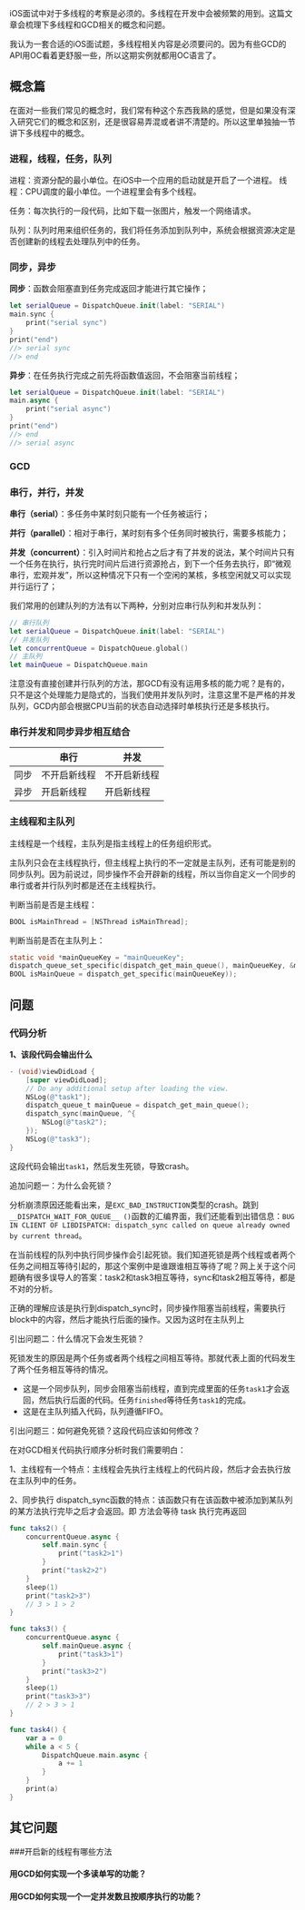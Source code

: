iOS面试中对于多线程的考察是必须的。多线程在开发中会被频繁的用到。这篇文章会梳理下多线程和GCD相关的概念和问题。

我认为一套合适的iOS面试题，多线程相关内容是必须要问的。因为有些GCD的API用OC看着更舒服一些，所以这期实例就都用OC语言了。



## 概念篇

在面对一些我们常见的概念时，我们常有种这个东西我熟的感觉，但是如果没有深入研究它们的概念和区别，还是很容易弄混或者讲不清楚的。所以这里单独抽一节讲下多线程中的概念。

### 进程，线程，任务，队列

进程：资源分配的最小单位。在iOS中一个应用的启动就是开启了一个进程。
线程：CPU调度的最小单位。一个进程里会有多个线程。

任务：每次执行的一段代码，比如下载一张图片，触发一个网络请求。

队列：队列时用来组织任务的，我们将任务添加到队列中，系统会根据资源决定是否创建新的线程去处理队列中的任务。

### 同步，异步

 **同步**：函数会阻塞直到任务完成返回才能进行其它操作；

```swift
let serialQueue = DispatchQueue.init(label: "SERIAL")
main.sync {
    print("serial sync")
}
print("end")
//> serial sync
//> end
```

 **异步**：在任务执行完成之前先将函数值返回，不会阻塞当前线程；

```swift
let serialQueue = DispatchQueue.init(label: "SERIAL")
main.async {
    print("serial async")
}
print("end")
//> end
//> serial async
```

### GCD



### 串行，并行，并发

**串行（serial）**：多任务中某时刻只能有一个任务被运行；

**并行（parallel）**：相对于串行，某时刻有多个任务同时被执行，需要多核能力；

**并发（concurrent）**：引入时间片和抢占之后才有了并发的说法，某个时间片只有一个任务在执行，执行完时间片后进行资源抢占，到下一个任务去执行，即“微观串行，宏观并发”，所以这种情况下只有一个空闲的某核，多核空闲就又可以实现并行运行了；

我们常用的创建队列的方法有以下两种，分别对应串行队列和并发队列：

```swift
// 串行队列
let serialQueue = DispatchQueue.init(label: "SERIAL")
// 并发队列
let concurrentQueue = DispatchQueue.global()
// 主队列
let mainQueue = DispatchQueue.main
```

注意没有直接创建并行队列的方法，那GCD有没有运用多核的能力呢？是有的，只不是这个处理能力是隐式的，当我们使用并发队列时，注意这里不是严格的并发队列，GCD内部会根据CPU当前的状态自动选择时单核执行还是多核执行。



### 串行并发和同步异步相互结合

|      | 串行         | 并发         |
| ---- | ------------ | ------------ |
| 同步 | 不开启新线程 | 不开启新线程 |
| 异步 | 开启新线程   | 开启新线程   |



### 主线程和主队列

主线程是一个线程，主队列是指主线程上的任务组织形式。

主队列只会在主线程执行，但主线程上执行的不一定就是主队列，还有可能是别的同步队列。因为前说过，同步操作不会开辟新的线程，所以当你自定义一个同步的串行或者并行队列时都是还在主线程执行。

判断当前是否是主线程：

```objective-c
BOOL isMainThread = [NSThread isMainThread];
```

判断当前是否在主队列上：

```objective-c
static void *mainQueueKey = "mainQueueKey";
dispatch_queue_set_specific(dispatch_get_main_queue(), mainQueueKey, &mainQueueKey, NULL);
BOOL isMainQueue = dispatch_get_specific(mainQueueKey));
```

## 问题

### 代码分析

**1、该段代码会输出什么**

```objective-c
- (void)viewDidLoad {
    [super viewDidLoad];
    // Do any additional setup after loading the view.
  	NSLog(@"task1");
    dispatch_queue_t mainQueue = dispatch_get_main_queue();
    dispatch_sync(mainQueue, ^{
        NSLog(@"task2");
    });
    NSLog(@"task3");
}
```

这段代码会输出`task1`，然后发生死锁，导致crash。

追加问题一：为什么会死锁？

分析崩溃原因还能看出来，是`EXC_BAD_INSTRUCTION`类型的crash。跳到`__DISPATCH_WAIT_FOR_QUEUE__ ()`函数的汇编界面，我们还能看到出错信息：`BUG IN CLIENT OF LIBDISPATCH: dispatch_sync called on queue already owned by current thread`。

在当前线程的队列中执行同步操作会引起死锁。我们知道死锁是两个线程或者两个任务之间相互等待引起的，那这个案例中是谁跟谁相互等待了呢？网上关于这个问题确有很多误导人的答案：task2和task3相互等待，sync和task2相互等待，都是不对的分析。

正确的理解应该是执行到dispatch_sync时，同步操作阻塞当前线程，需要执行block中的内容，然后才能执行后面的操作。又因为这时在主队列上

引出问题二：什么情况下会发生死锁？

死锁发生的原因是两个任务或者两个线程之间相互等待。那就代表上面的代码发生了两个任务相互等待的情况。

* 这是一个同步队列，同步会阻塞当前线程，直到完成里面的任务`task1`才会返回，然后执行后面的代码。任务`finished`等待任务`task1`的完成。
* 这是在主队列插入代码，队列遵循FIFO。

引出问题三：如何避免死锁？这段代码应该如何修改？



在对GCD相关代码执行顺序分析时我们需要明白：

1、主线程有一个特点：主线程会先执行主线程上的代码片段，然后才会去执行放在主队列中的任务。

2、同步执行  dispatch_sync函数的特点：该函数只有在该函数中被添加到某队列的某方法执行完毕之后才会返回。即 方法会等待 task 执行完再返回

```swift
func taks2() {
    concurrentQueue.async {
        self.main.sync {
            print("task2>1")
        }
        print("task2>2")
    }
    sleep(1)
    print("task2>3")
    // 3 > 1 > 2
}

func taks3() {
    concurrentQueue.async {
        self.mainQueue.async {
            print("task3>1")
        }
        print("task3>2")
    }
    sleep(1)
    print("task3>3")
    // 2 > 3 > 1
}

func task4() {
    var a = 0
    while a < 5 {
        DispatchQueue.main.async {
            a += 1
        }
    }
    print(a)
}
```



## 其它问题

###开启新的线程有哪些方法 



#### 用GCD如何实现一个多读单写的功能？



#### 用GCD如何实现一个一定并发数且按顺序执行的功能？